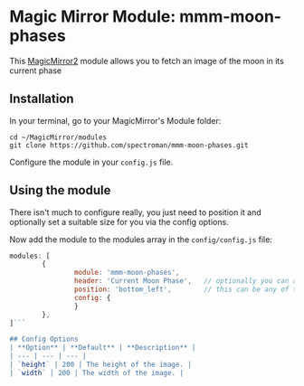 # Magic Mirror Module: mmm-moon-phases
This [MagicMirror2](https://github.com/MichMich/MagicMirror) module allows you to fetch an image of the moon in its current phase

## Installation

In your terminal, go to your MagicMirror's Module folder:
````
cd ~/MagicMirror/modules
git clone https://github.com/spectroman/mmm-moon-phases.git
````

Configure the module in your `config.js` file.

## Using the module

There isn't much to configure really, you just need to position it and optionally set a suitable size for you via the config options.

Now add the module to the modules array in the `config/config.js` file:

````javascript
modules: [
        {
                module: 'mmm-moon-phases',
                header: 'Current Moon Phase',   // optionally you can add a header to this block
                position: 'bottom_left',        // this can be any of the regions
                config: {
                }
        },
]```

## Config Options
| **Option** | **Default** | **Description** |
| --- | --- | --- |
| `height` | 200 | The height of the image. |
| `width` | 200 | The width of the image. |
